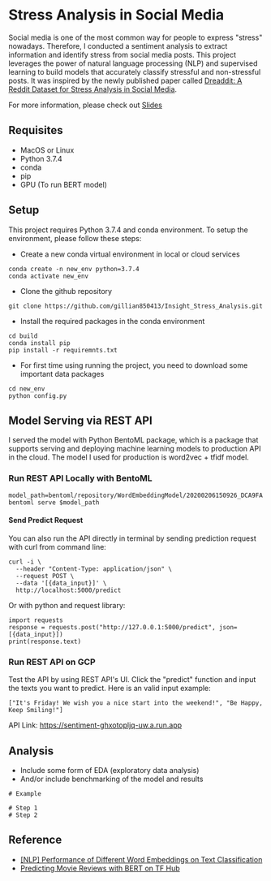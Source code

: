 # Stress Analysis in Social Media 
Social media is one of the most common way for people to express "stress" nowadays. Therefore, I conducted a sentiment 
analysis to extract information and identify stress from social media posts. This project leverages the power of 
natural language processing (NLP) and supervised learning to build models that accurately classify stressful and 
non-stressful posts. It was inspired by the newly published paper called
[Dreaddit: A Reddit Dataset for Stress Analysis in Social Media](https://arxiv.org/abs/1911.00133).

For more information, please check out [Slides](bit.ly/37WNKbu)

## Requisites
- MacOS or Linux
- Python 3.7.4
- conda 
- pip
- GPU (To run BERT model)

## Setup
This project requires Python 3.7.4 and conda environment. To setup the environment, please follow these steps:

- Create a new conda virtual environment in local or cloud services
```
conda create -n new_env python=3.7.4 
conda activate new_env 
```
- Clone the github repository
```
git clone https://github.com/gillian850413/Insight_Stress_Analysis.git
```
- Install the required packages in the conda environment
```
cd build
conda install pip
pip install -r requiremnts.txt
```
- For first time using running the project, you need to download some important data packages
```
cd new_env
python config.py
```

## Model Serving via REST API
I served the model with Python BentoML package, which is a package that supports serving and 
deploying machine learning models to production API in the cloud. The model I used for production is 
word2vec + tfidf model. 

### Run REST API Locally with BentoML
```
model_path=bentoml/repository/WordEmbeddingModel/20200206150926_DCA9FA
bentoml serve $model_path
```

#### Send Predict Request
You can also run the API directly in terminal by sending prediction request with curl from command line:
```
curl -i \
  --header "Content-Type: application/json" \
  --request POST \
  --data '[{data_input}]' \
  http://localhost:5000/predict
```
Or with python and request library:
```
import requests
response = requests.post("http://127.0.0.1:5000/predict", json=[{data_input}])
print(response.text)
```

### Run REST API on GCP
Test the API by using REST API's UI. Click the "predict" function and input the texts you want to predict. Here is an 
valid input example:
```
["It's Friday! We wish you a nice start into the weekend!", "Be Happy, Keep Smiling!"]
```

API Link: https://sentiment-ghxotopljq-uw.a.run.app



## Analysis
- Include some form of EDA (exploratory data analysis)
- And/or include benchmarking of the model and results
```
# Example

# Step 1
# Step 2
```

## Reference
- [[NLP] Performance of Different Word Embeddings on Text Classification](https://towardsdatascience.com/nlp-performance-of-different-word-embeddings-on-text-classification-de648c6262b)
- [Predicting Movie Reviews with BERT on TF Hub](https://colab.research.google.com/github/google-research/bert/blob/master/predicting_movie_reviews_with_bert_on_tf_hub.ipynb)

